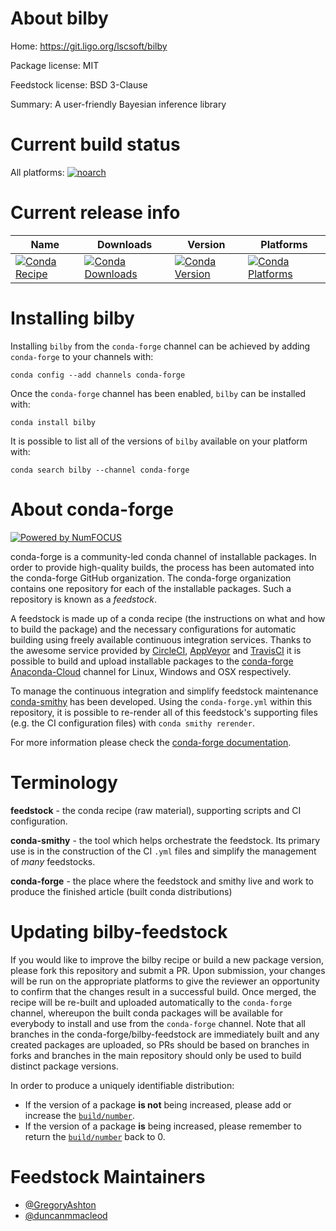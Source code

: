 <!--
# -*- mode: jinja -*-
-->

About bilby
===========

Home: https://git.ligo.org/lscsoft/bilby

Package license: MIT

Feedstock license: BSD 3-Clause

Summary: A user-friendly Bayesian inference library



Current build status
====================

All platforms:
[![noarch](https://img.shields.io/circleci/project/github/conda-forge/bilby-feedstock/master.svg?label=noarch)](https://circleci.com/gh/conda-forge/bilby-feedstock)

Current release info
====================

| Name | Downloads | Version | Platforms |
| --- | --- | --- | --- |
| [![Conda Recipe](https://img.shields.io/badge/recipe-bilby-green.svg)](https://anaconda.org/conda-forge/bilby) | [![Conda Downloads](https://img.shields.io/conda/dn/conda-forge/bilby.svg)](https://anaconda.org/conda-forge/bilby) | [![Conda Version](https://img.shields.io/conda/vn/conda-forge/bilby.svg)](https://anaconda.org/conda-forge/bilby) | [![Conda Platforms](https://img.shields.io/conda/pn/conda-forge/bilby.svg)](https://anaconda.org/conda-forge/bilby) |

Installing bilby
================

Installing `bilby` from the `conda-forge` channel can be achieved by adding `conda-forge` to your channels with:

```
conda config --add channels conda-forge
```

Once the `conda-forge` channel has been enabled, `bilby` can be installed with:

```
conda install bilby
```

It is possible to list all of the versions of `bilby` available on your platform with:

```
conda search bilby --channel conda-forge
```


About conda-forge
=================

[![Powered by NumFOCUS](https://img.shields.io/badge/powered%20by-NumFOCUS-orange.svg?style=flat&colorA=E1523D&colorB=007D8A)](http://numfocus.org)

conda-forge is a community-led conda channel of installable packages.
In order to provide high-quality builds, the process has been automated into the
conda-forge GitHub organization. The conda-forge organization contains one repository
for each of the installable packages. Such a repository is known as a *feedstock*.

A feedstock is made up of a conda recipe (the instructions on what and how to build
the package) and the necessary configurations for automatic building using freely
available continuous integration services. Thanks to the awesome service provided by
[CircleCI](https://circleci.com/), [AppVeyor](https://www.appveyor.com/)
and [TravisCI](https://travis-ci.org/) it is possible to build and upload installable
packages to the [conda-forge](https://anaconda.org/conda-forge)
[Anaconda-Cloud](https://anaconda.org/) channel for Linux, Windows and OSX respectively.

To manage the continuous integration and simplify feedstock maintenance
[conda-smithy](https://github.com/conda-forge/conda-smithy) has been developed.
Using the ``conda-forge.yml`` within this repository, it is possible to re-render all of
this feedstock's supporting files (e.g. the CI configuration files) with ``conda smithy rerender``.

For more information please check the [conda-forge documentation](https://conda-forge.org/docs/).

Terminology
===========

**feedstock** - the conda recipe (raw material), supporting scripts and CI configuration.

**conda-smithy** - the tool which helps orchestrate the feedstock.
                   Its primary use is in the construction of the CI ``.yml`` files
                   and simplify the management of *many* feedstocks.

**conda-forge** - the place where the feedstock and smithy live and work to
                  produce the finished article (built conda distributions)


Updating bilby-feedstock
========================

If you would like to improve the bilby recipe or build a new
package version, please fork this repository and submit a PR. Upon submission,
your changes will be run on the appropriate platforms to give the reviewer an
opportunity to confirm that the changes result in a successful build. Once
merged, the recipe will be re-built and uploaded automatically to the
`conda-forge` channel, whereupon the built conda packages will be available for
everybody to install and use from the `conda-forge` channel.
Note that all branches in the conda-forge/bilby-feedstock are
immediately built and any created packages are uploaded, so PRs should be based
on branches in forks and branches in the main repository should only be used to
build distinct package versions.

In order to produce a uniquely identifiable distribution:
 * If the version of a package **is not** being increased, please add or increase
   the [``build/number``](https://conda.io/docs/user-guide/tasks/build-packages/define-metadata.html#build-number-and-string).
 * If the version of a package **is** being increased, please remember to return
   the [``build/number``](https://conda.io/docs/user-guide/tasks/build-packages/define-metadata.html#build-number-and-string)
   back to 0.

Feedstock Maintainers
=====================

* [@GregoryAshton](https://github.com/GregoryAshton/)
* [@duncanmmacleod](https://github.com/duncanmmacleod/)

